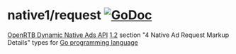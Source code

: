 # native1/request [![GoDoc](https://godoc.org/github.com/prebid/openrtb/native1/request?status.svg)](https://pkg.go.dev/github.com/prebid/openrtb/v18/native1/request)

[OpenRTB Dynamic Native Ads API](https://iabtechlab.com/standards/openrtb-native/) [1.2](https://iabtechlab.com/wp-content/uploads/2016/07/OpenRTB-Native-Ads-Specification-Final-1.2.pdf) section "4 Native Ad Request Markup Details" types for [Go programming language](https://golang.org/)
